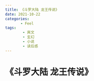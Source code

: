 ```yaml
---
title: 《斗罗大陆 龙王传说》
date: 2021-10-22
categories:
       - Feel
tags:
        - 爽文
        - 玄幻
        - 小说
        - 读后感
---
```


# 《斗罗大陆 龙王传说》
